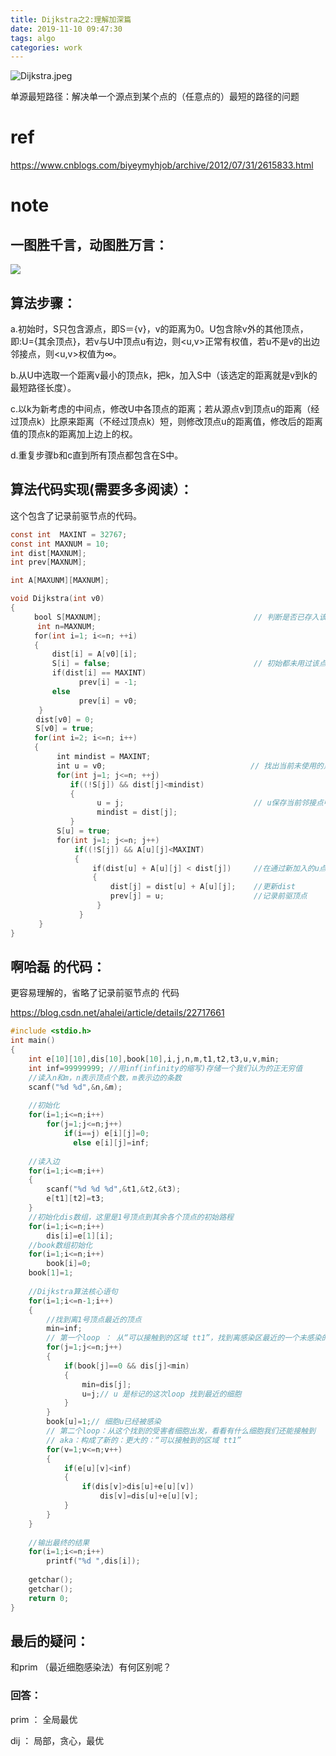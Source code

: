 ```yaml
---
title: Dijkstra之2:理解加深篇
date: 2019-11-10 09:47:30
tags: algo
categories: work
---
```


![Dijkstra.jpeg](http://ww1.sinaimg.cn/mw690/005JrW9Kly1ge1o543zw0j30po0g3jyg.jpg)

单源最短路径：解决单一个源点到某个点的（任意点的）最短的路径的问题 


<!--more-->

# ref

https://www.cnblogs.com/biyeymyhjob/archive/2012/07/31/2615833.html

# note

## 一图胜千言，动图胜万言：

<img src="https://pic002.cnblogs.com/images/2012/426620/2012073019540660.gif">

## 算法步骤：

a.初始时，S只包含源点，即S＝{v}，v的距离为0。U包含除v外的其他顶点，即:U={其余顶点}，若v与U中顶点u有边，则<u,v>正常有权值，若u不是v的出边邻接点，则<u,v>权值为∞。

b.从U中选取一个距离v最小的顶点k，把k，加入S中（该选定的距离就是v到k的最短路径长度）。

c.以k为新考虑的中间点，修改U中各顶点的距离；若从源点v到顶点u的距离（经过顶点k）比原来距离（不经过顶点k）短，则修改顶点u的距离值，修改后的距离值的顶点k的距离加上边上的权。

d.重复步骤b和c直到所有顶点都包含在S中。

## 算法代码实现(需要多多阅读）：

这个包含了记录前驱节点的代码。

```c
const int  MAXINT = 32767;
const int MAXNUM = 10;
int dist[MAXNUM];
int prev[MAXNUM];

int A[MAXUNM][MAXNUM];

void Dijkstra(int v0)
{
  　　bool S[MAXNUM];                                  // 判断是否已存入该点到S集合中
      int n=MAXNUM;
  　　for(int i=1; i<=n; ++i)
 　　 {
      　　dist[i] = A[v0][i];
      　　S[i] = false;                                // 初始都未用过该点
      　　if(dist[i] == MAXINT)    
            　　prev[i] = -1;
 　　     else 
            　　prev[i] = v0;
   　　}
   　 dist[v0] = 0;
   　 S[v0] = true; 　　
 　　 for(int i=2; i<=n; i++)
 　　 {
       　　int mindist = MAXINT;
       　　int u = v0; 　　                            // 找出当前未使用的点j的dist[j]最小值
      　　 for(int j=1; j<=n; ++j)
      　　    if((!S[j]) && dist[j]<mindist)
      　　    {
         　　       u = j;                             // u保存当前邻接点中距离最小的点的号码 
         　 　      mindist = dist[j];
       　　   }
       　　S[u] = true; 
       　　for(int j=1; j<=n; j++)
       　　    if((!S[j]) && A[u][j]<MAXINT)
       　　    {
           　    　if(dist[u] + A[u][j] < dist[j])     //在通过新加入的u点路径找到离v0点更短的路径  
           　    　{
                   　　dist[j] = dist[u] + A[u][j];    //更新dist 
                   　　prev[j] = u;                    //记录前驱顶点 
            　　    }
        　    　}
   　　}
}

```

## 啊哈磊 的代码：

更容易理解的，省略了记录前驱节点的 代码

https://blog.csdn.net/ahalei/article/details/22717661

```c
#include <stdio.h>
int main()
{
    int e[10][10],dis[10],book[10],i,j,n,m,t1,t2,t3,u,v,min;
    int inf=99999999; //用inf(infinity的缩写)存储一个我们认为的正无穷值
    //读入n和m，n表示顶点个数，m表示边的条数
    scanf("%d %d",&n,&m);
                                                           
    //初始化
    for(i=1;i<=n;i++)
        for(j=1;j<=n;j++)
            if(i==j) e[i][j]=0;
              else e[i][j]=inf;
                                                                     
    //读入边
    for(i=1;i<=m;i++)
    {
        scanf("%d %d %d",&t1,&t2,&t3);
        e[t1][t2]=t3;
    }
    //初始化dis数组，这里是1号顶点到其余各个顶点的初始路程
    for(i=1;i<=n;i++)
        dis[i]=e[1][i];
    //book数组初始化
    for(i=1;i<=n;i++)
        book[i]=0;
    book[1]=1;
                                                           
    //Dijkstra算法核心语句
    for(i=1;i<=n-1;i++)
    {
        //找到离1号顶点最近的顶点
        min=inf;
        // 第一个loop ： 从“可以接触到的区域 tt1”，找到离感染区最近的一个未感染的细胞
        for(j=1;j<=n;j++)
        {
            if(book[j]==0 && dis[j]<min)
            {
                min=dis[j];
                u=j;// u 是标记的这次loop 找到最近的细胞
            }
        }
        book[u]=1;// 细胞u已经被感染
        // 第二个loop：从这个找到的受害者细胞出发，看看有什么细胞我们还能接触到
        // aka：构成了新的：更大的：“可以接触到的区域 tt1”
        for(v=1;v<=n;v++)
        {
            if(e[u][v]<inf)
            {
                if(dis[v]>dis[u]+e[u][v])
                    dis[v]=dis[u]+e[u][v];
            }
        }
    }
                                                           
    //输出最终的结果
    for(i=1;i<=n;i++)
        printf("%d ",dis[i]);
                                                               
    getchar();
    getchar();
    return 0;
}
```

## 最后的疑问：

和prim （最近细胞感染法）有何区别呢？

### 回答：

prim ： 全局最优

dij ： 局部，贪心，最优


